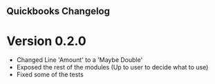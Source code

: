 Quickbooks Changelog
----------------------

# Version 0.2.0
* Changed Line 'Amount' to a 'Maybe Double'
* Exposed the rest of the modules (Up to user to decide what to use)
* Fixed some of the tests
